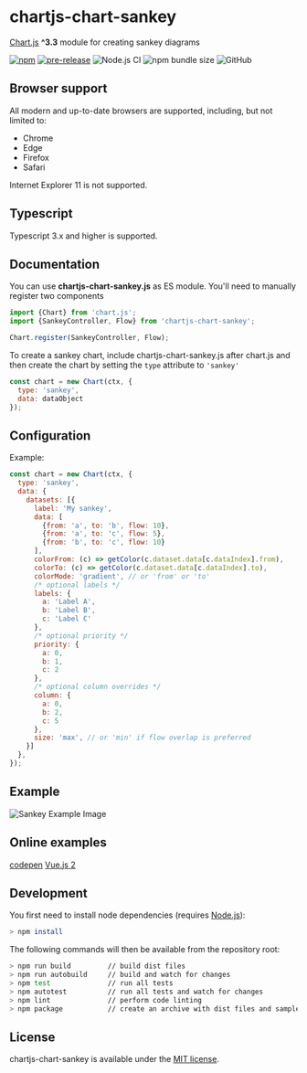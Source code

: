 # chartjs-chart-sankey

[Chart.js](https://www.chartjs.org/) **^3.3** module for creating sankey diagrams

[![npm](https://img.shields.io/npm/v/chartjs-chart-sankey.svg)](https://www.npmjs.com/package/chartjs-chart-sankey)
[![pre-release](https://img.shields.io/github/v/release/kurkle/chartjs-chart-sankey?include_prereleases&style=flat-square)](https://github.com/kurkle/chartjs-chart-sankey/releases/latest)
![Node.js CI](https://github.com/kurkle/chartjs-chart-sankey/workflows/Node.js%20CI/badge.svg)
![npm bundle size](https://img.shields.io/bundlephobia/min/chartjs-chart-sankey.svg)
![GitHub](https://img.shields.io/github/license/kurkle/chartjs-chart-sankey.svg)

## Browser support

All modern and up-to-date browsers are supported, including, but not limited to:

- Chrome
- Edge
- Firefox
- Safari

Internet Explorer 11 is not supported.

## Typescript

Typescript 3.x and higher is supported.

## Documentation

You can use **chartjs-chart-sankey.js** as ES module. You'll need to manually register two components

```js
import {Chart} from 'chart.js';
import {SankeyController, Flow} from 'chartjs-chart-sankey';

Chart.register(SankeyController, Flow);
```

To create a sankey chart, include chartjs-chart-sankey.js after chart.js and then create the chart by setting the `type`
attribute to `'sankey'`

```js
const chart = new Chart(ctx, {
  type: 'sankey',
  data: dataObject
});
```

## Configuration

Example:

```js
const chart = new Chart(ctx, {
  type: 'sankey',
  data: {
    datasets: [{
      label: 'My sankey',
      data: [
        {from: 'a', to: 'b', flow: 10},
        {from: 'a', to: 'c', flow: 5},
        {from: 'b', to: 'c', flow: 10}
      ],
      colorFrom: (c) => getColor(c.dataset.data[c.dataIndex].from),
      colorTo: (c) => getColor(c.dataset.data[c.dataIndex].to),
      colorMode: 'gradient', // or 'from' or 'to'
      /* optional labels */
      labels: {
        a: 'Label A',
        b: 'Label B',
        c: 'Label C'
      },
      /* optional priority */
      priority: {
        a: 0,
        b: 1,
        c: 2
      },
      /* optional column overrides */
      column: {
        a: 0,
        b: 2,
        c: 5
      },
      size: 'max', // or 'min' if flow overlap is preferred
    }]
  },
});
```

## Example

![Sankey Example Image](sankey.png)

## Online examples

[codepen](https://codepen.io/kurkle/pen/bGVKPOM)
[Vue.js 2](https://codesandbox.io/s/reverent-boyd-od2fr?file=/src/App.vue)

## Development

You first need to install node dependencies  (requires [Node.js](https://nodejs.org/)):

```bash
> npm install
```

The following commands will then be available from the repository root:

```bash
> npm run build         // build dist files
> npm run autobuild     // build and watch for changes
> npm test              // run all tests
> npm autotest          // run all tests and watch for changes
> npm lint              // perform code linting
> npm package           // create an archive with dist files and samples
```

## License

chartjs-chart-sankey is available under the [MIT license](https://opensource.org/licenses/MIT).
